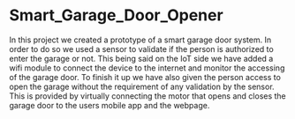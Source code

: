 # Smart_Garage_Door_Opener
In this project we created a prototype of a smart garage door system. In order to do so we used a sensor to validate if the person is authorized to enter the garage or not. This being said on the IoT side we have added a wifi module to connect the device to the internet and monitor the accessing of the garage door. To finish it up we have also given the person access to open the garage without the requirement of any validation by the sensor. This is provided by virtually connecting the motor that opens and closes the garage door to the users mobile app and the webpage.
